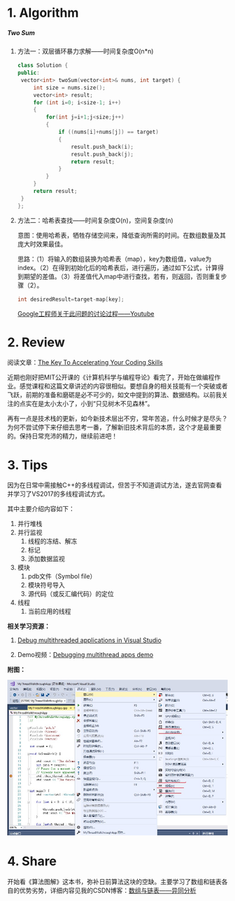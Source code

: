 # 1. Algorithm



#####  Two Sum

1. 方法一：双层循环暴力求解——时间复杂度O(n*n)

   ```c++
   class Solution {
   public:
    vector<int> twoSum(vector<int>& nums, int target) {
        int size = nums.size();
        vector<int> result;
        for (int i=0; i<size-1; i++)
        {
            for(int j=i+1;j<size;j++)
            {
                if ((nums[i]+nums[j]) == target)
                {
                    result.push_back(i);
                    result.push_back(j);
                    return result;
                }
            }
        }
        return result;
    }
   };
   ```

   

2. 方法二：哈希表查找——时间复杂度O(n)，空间复杂度(n)

   ​	意图：使用哈希表，牺牲存储空间来，降低查询所需的时间。在数组数量及其庞大时效果最佳。

   ​	思路：（1）将输入的数组装换为哈希表（map），key为数组值，value为index。（2）在得到初始化后的哈希表后，进行遍历，通过如下公式，计算得到期望的差值。（3）将差值代入map中进行查找，若有，则返回，否则重复步骤（2）。

   ```c++
   int desiredResult=target-map[key];
   ```

   [Google工程师关于此问题的讨论过程——Youtube](<https://www.youtube.com/watch?v=XKu_SEDAykw>)



# 2. Review

阅读文章：[The Key To Accelerating Your Coding Skills](http://blog.thefirehoseproject.com/posts/learn-to-code-and-be-self-reliant)

​	近期也刚好把MIT公开课的《计算机科学与编程导论》看完了，开始在做编程作业。感觉课程和这篇文章讲述的内容很相似。要想自身的相关技能有一个突破或者飞跃，前期的准备和磨砺是必不可少的，如文中提到的算法、数据结构。以前我关注的点实在是太小太小了，小到“只见树木不见森林”。

​	再有一点是技术栈的更新，如今新技术层出不穷，常年苦追，什么时候才是尽头？为何不尝试停下来仔细去思考一番，了解新旧技术背后的本质，这个才是最重要的。保持日常充沛的精力，继续前进吧！



# 3. Tips

因为在日常中需接触C++的多线程调试，但苦于不知道调试方法，遂去官网查看并学习了VS2017的多线程调试方式。

其中主要介绍内容如下：

1. 并行堆栈
2. 并行监视
   1. 线程的冻结、解冻
   2. 标记
   3. 添加数据监视
3. 模块
   1. pdb文件（Symbol file）
   2. 模块符号导入
   3. 源代码（或反汇编代码）的定位
4. 线程
   1. 当前应用的线程



**相关学习资源：**

1. [Debug multithreaded applications in Visual Studio](https://docs.microsoft.com/en-us/visualstudio/debugger/debug-multithreaded-applications-in-visual-studio?view=vs-2017)

2. Demo视频：[Debugging multithread apps demo](https://www.youtube.com/watch?v=ISDaHM1cHXk)

**附图：**

![](./Week_1_Materials/vs2017_debug.jpg)



# 4. Share

开始看《算法图解》这本书，弥补日前算法这块的空缺。主要学习了数组和链表各自的优势劣势，详细内容见我的CSDN博客：[数组与链表——异同分析](https://blog.csdn.net/VVBBBBB/article/details/89036793) 